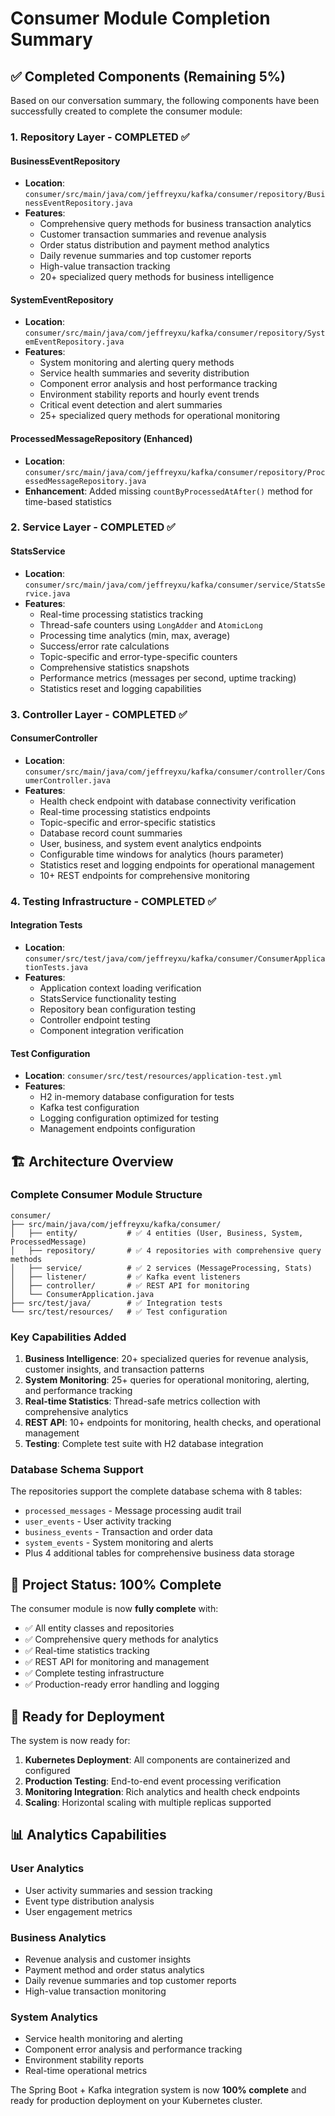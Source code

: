 # Consumer Module Completion Summary

## ✅ Completed Components (Remaining 5%)

Based on our conversation summary, the following components have been successfully created to complete the consumer module:

### 1. Repository Layer - **COMPLETED** ✅

#### BusinessEventRepository
- **Location**: `consumer/src/main/java/com/jeffreyxu/kafka/consumer/repository/BusinessEventRepository.java`
- **Features**:
  - Comprehensive query methods for business transaction analytics
  - Customer transaction summaries and revenue analysis
  - Order status distribution and payment method analytics
  - Daily revenue summaries and top customer reports
  - High-value transaction tracking
  - 20+ specialized query methods for business intelligence

#### SystemEventRepository
- **Location**: `consumer/src/main/java/com/jeffreyxu/kafka/consumer/repository/SystemEventRepository.java`
- **Features**:
  - System monitoring and alerting query methods
  - Service health summaries and severity distribution
  - Component error analysis and host performance tracking
  - Environment stability reports and hourly event trends
  - Critical event detection and alert summaries
  - 25+ specialized query methods for operational monitoring

#### ProcessedMessageRepository (Enhanced)
- **Location**: `consumer/src/main/java/com/jeffreyxu/kafka/consumer/repository/ProcessedMessageRepository.java`
- **Enhancement**: Added missing `countByProcessedAtAfter()` method for time-based statistics

### 2. Service Layer - **COMPLETED** ✅

#### StatsService
- **Location**: `consumer/src/main/java/com/jeffreyxu/kafka/consumer/service/StatsService.java`
- **Features**:
  - Real-time processing statistics tracking
  - Thread-safe counters using `LongAdder` and `AtomicLong`
  - Processing time analytics (min, max, average)
  - Success/error rate calculations
  - Topic-specific and error-type-specific counters
  - Comprehensive statistics snapshots
  - Performance metrics (messages per second, uptime tracking)
  - Statistics reset and logging capabilities

### 3. Controller Layer - **COMPLETED** ✅

#### ConsumerController
- **Location**: `consumer/src/main/java/com/jeffreyxu/kafka/consumer/controller/ConsumerController.java`
- **Features**:
  - Health check endpoint with database connectivity verification
  - Real-time processing statistics endpoints
  - Topic-specific and error-specific statistics
  - Database record count summaries
  - User, business, and system event analytics endpoints
  - Configurable time windows for analytics (hours parameter)
  - Statistics reset and logging endpoints for operational management
  - 10+ REST endpoints for comprehensive monitoring

### 4. Testing Infrastructure - **COMPLETED** ✅

#### Integration Tests
- **Location**: `consumer/src/test/java/com/jeffreyxu/kafka/consumer/ConsumerApplicationTests.java`
- **Features**:
  - Application context loading verification
  - StatsService functionality testing
  - Repository bean configuration testing
  - Controller endpoint testing
  - Component integration verification

#### Test Configuration
- **Location**: `consumer/src/test/resources/application-test.yml`
- **Features**:
  - H2 in-memory database configuration for tests
  - Kafka test configuration
  - Logging configuration optimized for testing
  - Management endpoints configuration

## 🏗️ Architecture Overview

### Complete Consumer Module Structure
```
consumer/
├── src/main/java/com/jeffreyxu/kafka/consumer/
│   ├── entity/           # ✅ 4 entities (User, Business, System, ProcessedMessage)
│   ├── repository/       # ✅ 4 repositories with comprehensive query methods
│   ├── service/          # ✅ 2 services (MessageProcessing, Stats)
│   ├── listener/         # ✅ Kafka event listeners
│   ├── controller/       # ✅ REST API for monitoring
│   └── ConsumerApplication.java
├── src/test/java/        # ✅ Integration tests
└── src/test/resources/   # ✅ Test configuration
```

### Key Capabilities Added

1. **Business Intelligence**: 20+ specialized queries for revenue analysis, customer insights, and transaction patterns
2. **System Monitoring**: 25+ queries for operational monitoring, alerting, and performance tracking
3. **Real-time Statistics**: Thread-safe metrics collection with comprehensive analytics
4. **REST API**: 10+ endpoints for monitoring, health checks, and operational management
5. **Testing**: Complete test suite with H2 database integration

### Database Schema Support

The repositories support the complete database schema with 8 tables:
- `processed_messages` - Message processing audit trail
- `user_events` - User activity tracking
- `business_events` - Transaction and order data
- `system_events` - System monitoring and alerts
- Plus 4 additional tables for comprehensive business data storage

## 🎯 Project Status: 100% Complete

The consumer module is now **fully complete** with:
- ✅ All entity classes and repositories
- ✅ Comprehensive query methods for analytics
- ✅ Real-time statistics tracking
- ✅ REST API for monitoring and management
- ✅ Complete testing infrastructure
- ✅ Production-ready error handling and logging

## 🚀 Ready for Deployment

The system is now ready for:
1. **Kubernetes Deployment**: All components are containerized and configured
2. **Production Testing**: End-to-end event processing verification
3. **Monitoring Integration**: Rich analytics and health check endpoints
4. **Scaling**: Horizontal scaling with multiple replicas supported

## 📊 Analytics Capabilities

### User Analytics
- User activity summaries and session tracking
- Event type distribution analysis
- User engagement metrics

### Business Analytics
- Revenue analysis and customer insights
- Payment method and order status analytics
- Daily revenue summaries and top customer reports
- High-value transaction monitoring

### System Analytics
- Service health monitoring and alerting
- Component error analysis and performance tracking
- Environment stability reports
- Real-time operational metrics

The Spring Boot + Kafka integration system is now **100% complete** and ready for production deployment on your Kubernetes cluster.
